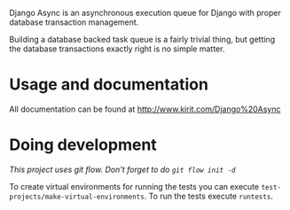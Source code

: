 Django Async is an asynchronous execution queue for Django with proper database transaction management.

Building a database backed task queue is a fairly trivial thing, but getting the database transactions exactly right is no simple matter.


# Usage and documentation #

All documentation can be found at http://www.kirit.com/Django%20Async

# Doing development #

_This project uses git flow. Don't forget to do `git flow init -d`_

To create virtual environments for running the tests you can execute `test-projects/make-virtual-environments`. To run the tests execute `runtests`.
